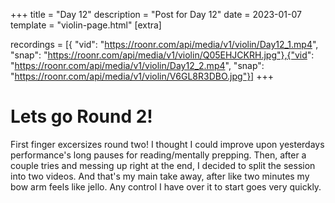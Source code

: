 +++
title = "Day 12"
description = "Post for Day 12"
date = 2023-01-07
template = "violin-page.html"
[extra]

recordings = [{
"vid": "https://roonr.com/api/media/v1/violin/Day12_1.mp4", "snap": "https://roonr.com/api/media/v1/violin/Q05EHJCKRH.jpg"},{"vid": "https://roonr.com/api/media/v1/violin/Day12_2.mp4", "snap": "https://roonr.com/api/media/v1/violin/V6GL8R3DBO.jpg"}]
+++

# Lets go Round 2!
First finger excersizes round two! I thought I could improve upon yesterdays performance's long pauses for reading/mentally prepping. Then, after a couple tries and messing up right at the end, I decided to split the session into two videos. And that's my main take away, after like two minutes my bow arm feels like jello. Any control I have over it to start goes very quickly. 